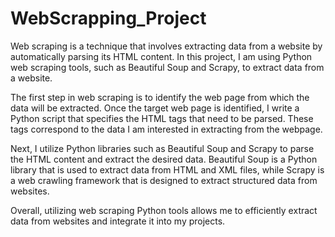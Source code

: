 # WebScrapping_Project
Web scraping is a technique that involves extracting data from a website by automatically parsing its HTML content. In this project, I am using Python web scraping tools, such as Beautiful Soup and Scrapy, to extract data from a website.

The first step in web scraping is to identify the web page from which the data will be extracted. Once the target web page is identified, I write a Python script that specifies the HTML tags that need to be parsed. These tags correspond to the data I am interested in extracting from the webpage.

Next, I utilize Python libraries such as Beautiful Soup and Scrapy to parse the HTML content and extract the desired data. Beautiful Soup is a Python library that is used to extract data from HTML and XML files, while Scrapy is a web crawling framework that is designed to extract structured data from websites.

Overall, utilizing web scraping Python tools allows me to efficiently extract data from websites and integrate it into my projects.




